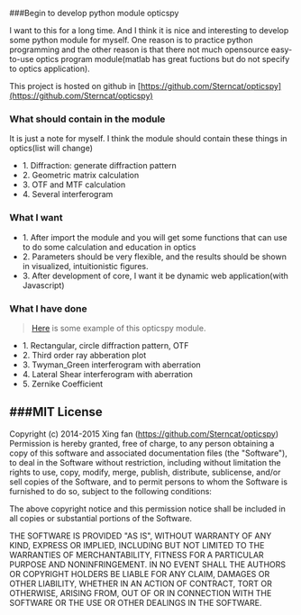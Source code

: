 
###Begin to develop python module opticspy

I want to this for a long time. And I think it is nice and interesting to develop some python module for myself. One reason is to practice python programming and the other reason is that there not much opensource easy-to-use optics program module(matlab has great fuctions but do not specify to optics application).

This project is hosted on github in [https://github.com/Sterncat/opticspy](https://github.com/Sterncat/opticspy)

### What should contain in the module
It is just a note for myself. I think the module should contain these things in optics(list will change)
<ul>
  <li>1. Diffraction: generate diffraction pattern</li>
  <li>2. Geometric matrix calculation</li>
  <li>3. OTF and MTF calculation</li>
  <li>4. Several interferogram</li>
</ul>

### What I want
<ul>	
  <li>1. After import the module and you will get some functions that can use to do some calculation and education in optics</li>
    <li>2. Parameters should be very flexible, and the results should be shown in visualized, intuitionistic figures.</li>
    <li>3. After development of core, I want it be dynamic web application(with Javascript)</li>
</ul>

### What I have done
> [Here](http://sterncat.github.io/files/opticspy_1.html) is some example of this opticspy module.

<ul>
  <li>1. Rectangular, circle diffraction pattern, OTF</li>
  <li>2. Third order ray abberation plot</li>
  <li>3. Twyman_Green interferogram with aberration</li>
  <li>4. Lateral Shear interferogram with aberration</li>
  <li>5. Zernike Coefficient</li>
</ul>


###MIT License
-----------

Copyright (c) 2014-2015 Xing fan (https://github.com/Sterncat/opticspy)
Permission is hereby granted, free of charge, to any person
obtaining a copy of this software and associated documentation
files (the "Software"), to deal in the Software without
restriction, including without limitation the rights to use,
copy, modify, merge, publish, distribute, sublicense, and/or sell
copies of the Software, and to permit persons to whom the
Software is furnished to do so, subject to the following
conditions:

The above copyright notice and this permission notice shall be
included in all copies or substantial portions of the Software.

THE SOFTWARE IS PROVIDED "AS IS", WITHOUT WARRANTY OF ANY KIND,
EXPRESS OR IMPLIED, INCLUDING BUT NOT LIMITED TO THE WARRANTIES
OF MERCHANTABILITY, FITNESS FOR A PARTICULAR PURPOSE AND
NONINFRINGEMENT. IN NO EVENT SHALL THE AUTHORS OR COPYRIGHT
HOLDERS BE LIABLE FOR ANY CLAIM, DAMAGES OR OTHER LIABILITY,
WHETHER IN AN ACTION OF CONTRACT, TORT OR OTHERWISE, ARISING
FROM, OUT OF OR IN CONNECTION WITH THE SOFTWARE OR THE USE OR
OTHER DEALINGS IN THE SOFTWARE.
		
